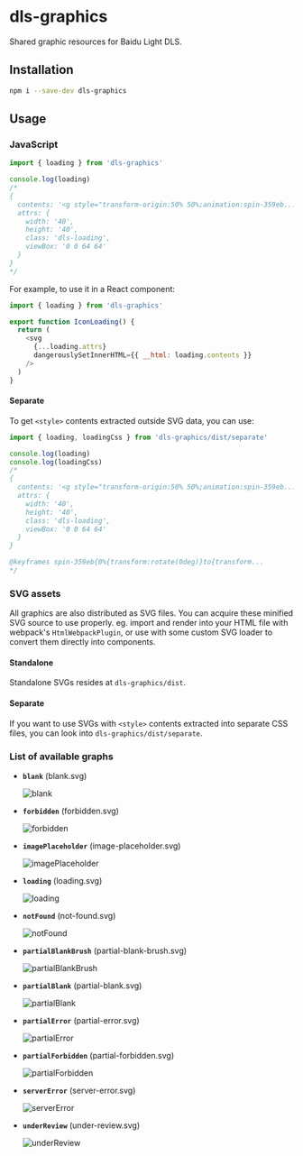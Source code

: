 # dls-graphics

Shared graphic resources for Baidu Light DLS.

## Installation

```sh
npm i --save-dev dls-graphics
```

## Usage

### JavaScript

```js
import { loading } from 'dls-graphics'

console.log(loading)
/*
{
  contents: '<g style="transform-origin:50% 50%;animation:spin-359eb...',
  attrs: {
    width: '40',
    height: '40',
    class: 'dls-loading',
    viewBox: '0 0 64 64'
  }
}
*/
```

For example, to use it in a React component:

```js
import { loading } from 'dls-graphics'

export function IconLoading() {
  return (
    <svg
      {...loading.attrs}
      dangerouslySetInnerHTML={{ __html: loading.contents }}
    />
  )
}
```

#### Separate

To get `<style>` contents extracted outside SVG data, you can use:

```js
import { loading, loadingCss } from 'dls-graphics/dist/separate'

console.log(loading)
console.log(loadingCss)
/*
{
  contents: '<g style="transform-origin:50% 50%;animation:spin-359eb...',
  attrs: {
    width: '40',
    height: '40',
    class: 'dls-loading',
    viewBox: '0 0 64 64'
  }
}

@keyframes spin-359eb{0%{transform:rotate(0deg)}to{transform...
*/
```

### SVG assets

All graphics are also distributed as SVG files. You can acquire these minified SVG source to use properly. eg. import and render into your HTML file with webpack's `HtmlWebpackPlugin`, or use with some custom SVG loader to convert them directly into components.

#### Standalone

Standalone SVGs resides at `dls-graphics/dist`.

#### Separate

If you want to use SVGs with `<style>` contents extracted into separate CSS files, you can look into `dls-graphics/dist/separate`.

### List of available graphs

<!-- assets:start -->

* **`blank`** (blank.svg)

  ![blank](https://raw.githubusercontent.com/ecomfe/dls-illustrations/master/raw/blank.svg)

* **`forbidden`** (forbidden.svg)

  ![forbidden](https://raw.githubusercontent.com/ecomfe/dls-illustrations/master/raw/forbidden.svg)

* **`imagePlaceholder`** (image-placeholder.svg)

  ![imagePlaceholder](https://raw.githubusercontent.com/ecomfe/dls-illustrations/master/raw/image-placeholder.svg)

* **`loading`** (loading.svg)

  ![loading](https://raw.githubusercontent.com/ecomfe/dls-illustrations/master/raw/loading.svg)

* **`notFound`** (not-found.svg)

  ![notFound](https://raw.githubusercontent.com/ecomfe/dls-illustrations/master/raw/not-found.svg)

* **`partialBlankBrush`** (partial-blank-brush.svg)

  ![partialBlankBrush](https://raw.githubusercontent.com/ecomfe/dls-illustrations/master/raw/partial-blank-brush.svg)

* **`partialBlank`** (partial-blank.svg)

  ![partialBlank](https://raw.githubusercontent.com/ecomfe/dls-illustrations/master/raw/partial-blank.svg)

* **`partialError`** (partial-error.svg)

  ![partialError](https://raw.githubusercontent.com/ecomfe/dls-illustrations/master/raw/partial-error.svg)

* **`partialForbidden`** (partial-forbidden.svg)

  ![partialForbidden](https://raw.githubusercontent.com/ecomfe/dls-illustrations/master/raw/partial-forbidden.svg)

* **`serverError`** (server-error.svg)

  ![serverError](https://raw.githubusercontent.com/ecomfe/dls-illustrations/master/raw/server-error.svg)

* **`underReview`** (under-review.svg)

  ![underReview](https://raw.githubusercontent.com/ecomfe/dls-illustrations/master/raw/under-review.svg)


<!-- assets:end -->
